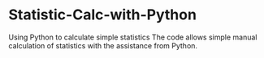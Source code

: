 # Statistic-Calc-with-Python
Using Python to calculate simple statistics
The code allows simple manual calculation of statistics with the assistance from Python.
